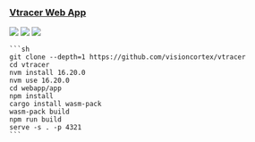 ### [Vtracer Web App](https://github.com/visioncortex/vtracer)

![](https://img.shields.io/github/license/visioncortex/vtracer) [![](https://img.shields.io/github/last-commit/scillidan/vtracer/master?label=last%20commit%20(fork))](https://github.com/scillidan/vtracer) ![](https://img.shields.io/badge/GitHub%20Pages-121013?logo=github&logoColor=white)

````{tab} From source
```sh
git clone --depth=1 https://github.com/visioncortex/vtracer
cd vtracer
nvm install 16.20.0
nvm use 16.20.0
cd webapp/app
npm install
cargo install wasm-pack
wasm-pack build
npm run build
serve -s . -p 4321
```
````
